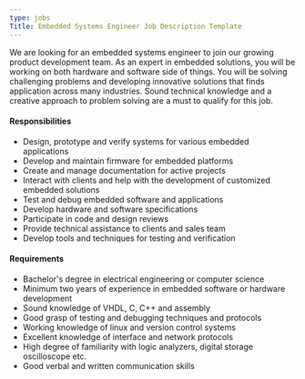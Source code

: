 ```yaml
---
type: jobs
Title: Embedded Systems Engineer Job Description Template
---
```


We are looking for an embedded systems engineer to join our growing product development team. As an expert in embedded solutions, you will be working on both hardware and software side of things. You will be solving challenging problems and developing innovative solutions that finds application across many industries. Sound technical knowledge and a creative approach to problem solving are a must to qualify for this job.

#### Responsibilities
 * Design, prototype and verify systems for various embedded applications
 * Develop and maintain firmware for embedded platforms
 * Create and manage documentation for active projects
 * Interact with clients and help with the development of customized embedded solutions
 * Test and debug embedded software and applications
 * Develop hardware and software specifications
 * Participate in code and design reviews
 * Provide technical assistance to clients and sales team
 * Develop tools and techniques for testing and verification

#### Requirements
 * Bachelor's degree in electrical engineering or computer science
 * Minimum two years of experience in embedded software or hardware development
 * Sound knowledge of VHDL, C, C++ and assembly
 * Good grasp of testing and debugging techniques and protocols
 * Working knowledge of linux and version control systems
 * Excellent knowledge of interface and network protocols
 * High degree of familiarity with logic analyzers, digital storage oscilloscope etc.
 * Good verbal and written communication skills